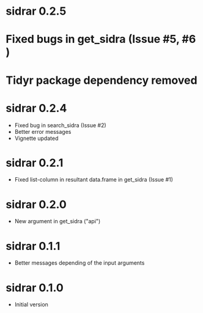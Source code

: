 # sidrar 0.2.5

# Fixed bugs in get_sidra (Issue #5, #6 )
# Tidyr package dependency removed

# sidrar 0.2.4

* Fixed bug in search_sidra (Issue #2)
* Better error messages
* Vignette updated

# sidrar 0.2.1

* Fixed list-column in resultant data.frame in get_sidra (Issue #1)

# sidrar 0.2.0

* New argument in get_sidra ("api")

# sidrar 0.1.1

* Better messages depending of the input arguments

# sidrar 0.1.0

* Initial version



